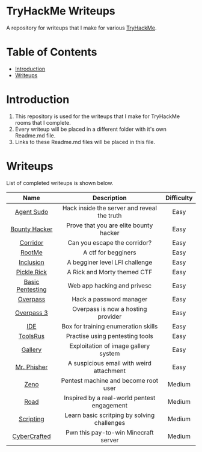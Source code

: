# TryHackMe Writeups
A repository for writeups that I make for various [TryHackMe](https://tryhackme.com/).

Table of Contents
=================
* [Introduction](#Introduction)
* [Writeups](#Writeups)

# Introduction

1. This repository is used for the writeups that I make for TryHackMe rooms that I complete.
2. Every writeup will be placed in a different folder with it's own Readme.md file.
3. Links to these Readme.md files will be placed in this file.

# Writeups

List of completed writeups is shown below.

|				   	   Name						|				 Description				 | Difficulty |
|:---------------------------------------------:|:------------------------------------------:|:----------:|
|[Agent Sudo](/Agent_Sudo/README.md)			|Hack inside the server and reveal the truth |	  Easy	  |
|[Bounty Hacker](/Bounty_Hacker/README.md)		|Prove that you are elite bounty hacker		 |	  Easy	  |
|[Corridor](/Corridor/README.md)				|Can you escape the corridor?				 |	  Easy	  |
|[RootMe](/RootMe/README.md)					|A ctf for begginers						 |	  Easy	  |
|[Inclusion](/Inclusion/README.md)				|A begginer level LFI challenge				 |	  Easy	  |
|[Pickle Rick](/Pickle_Rick/README.md)			|A Rick and Morty themed CTF				 |	  Easy	  |
|[Basic Pentesting](/Basic_Pentesting/README.md)|Web app hacking and privesc				 |	  Easy	  |
|[Overpass](/Overpass/README.md)				|Hack a password manager					 |	  Easy	  |
|[Overpass 3](/Overpass3/README.md)				|Overpass is now a hosting provider			 |	  Easy	  |
|[IDE](IDE/README.md)							|Box for training enumeration skills		 |	  Easy	  |
|[ToolsRus](/ToolsRus/README.md)				|Practise using pentesting tools			 |	  Easy	  |
|[Gallery](/Gallery/README.md)					|Exploitation of image gallery system		 |	  Easy	  |
|[Mr. Phisher](/Mr_Phisher/README.md)			|A suspicious email with weird attachment	 |	  Easy	  |
|[Zeno](/Zeno/README.md)						|Pentest machine and become root user		 |	 Medium	  |
|[Road](/Road/README.md)						|Inspired by a real-world pentest engagement |	 Medium	  |
|[Scripting](/Scripting/README.md)				|Learn basic scritping by solving challenges |	 Medium	  |
|[CyberCrafted](/CyberCrafted/README.md)		|Pwn this pay-to-win Minecraft server		 |	 Medium	  |
